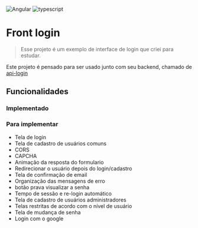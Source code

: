 
![Angular](https://img.shields.io/badge/angular-%23DD0031.svg?style=for-the-badge&logo=angular&logoColor=white)
![typescript](https://img.shields.io/badge/typescript-D4FAFF?style=for-the-badge&logo=typescript)

# Front login

> Esse projeto é um exemplo de interface de login que criei para estudar.

Este projeto é pensado para ser usado junto com seu backend, chamado de [api-login](https://github.com/caruazu/api-login)

## Funcionalidades

### Implementado


### Para implementar

- Tela de login
- Tela de cadastro de usuários comuns
- CORS
- CAPCHA
- Animação da resposta do formulario
- Redirecionar o usuário depois do login/cadastro
- Tela de confirmação de email
- Organização das mensagens de erro
- botão prava visualizar a senha
- Tempo de sessão e re-login automático
- Tela de cadastro de usuários administradores
- Telas restritas de acordo com o nível de usuário
- Tela de mudança de senha
- Login com o google


